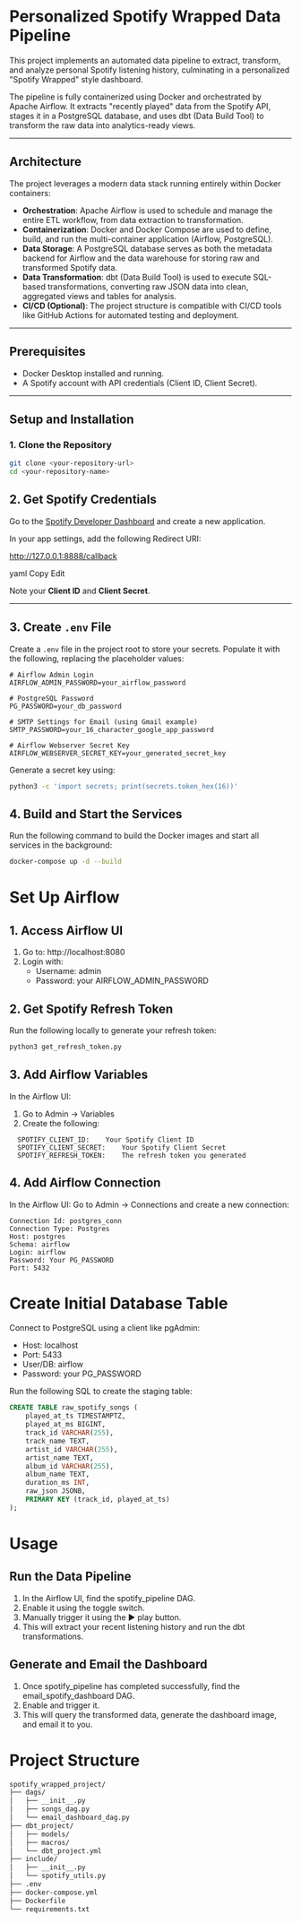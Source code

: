 # Personalized Spotify Wrapped Data Pipeline

This project implements an automated data pipeline to extract, transform, and analyze personal Spotify listening history, culminating in a personalized "Spotify Wrapped" style dashboard.

The pipeline is fully containerized using Docker and orchestrated by Apache Airflow. It extracts "recently played" data from the Spotify API, stages it in a PostgreSQL database, and uses dbt (Data Build Tool) to transform the raw data into analytics-ready views.

---

## Architecture

The project leverages a modern data stack running entirely within Docker containers:

- **Orchestration**: Apache Airflow is used to schedule and manage the entire ETL workflow, from data extraction to transformation.
- **Containerization**: Docker and Docker Compose are used to define, build, and run the multi-container application (Airflow, PostgreSQL).
- **Data Storage**: A PostgreSQL database serves as both the metadata backend for Airflow and the data warehouse for storing raw and transformed Spotify data.
- **Data Transformation**: dbt (Data Build Tool) is used to execute SQL-based transformations, converting raw JSON data into clean, aggregated views and tables for analysis.
- **CI/CD (Optional)**: The project structure is compatible with CI/CD tools like GitHub Actions for automated testing and deployment.

---

## Prerequisites

- Docker Desktop installed and running.
- A Spotify account with API credentials (Client ID, Client Secret).

---

## Setup and Installation

### 1. Clone the Repository

```bash
git clone <your-repository-url>
cd <your-repository-name>
```


## 2. Get Spotify Credentials

Go to the [Spotify Developer Dashboard](https://developer.spotify.com/dashboard/) and create a new application.

In your app settings, add the following Redirect URI:

http://127.0.0.1:8888/callback

yaml
Copy
Edit

Note your **Client ID** and **Client Secret**.

---

## 3. Create `.env` File

Create a `.env` file in the project root to store your secrets. Populate it with the following, replacing the placeholder values:

```env
# Airflow Admin Login
AIRFLOW_ADMIN_PASSWORD=your_airflow_password

# PostgreSQL Password
PG_PASSWORD=your_db_password

# SMTP Settings for Email (using Gmail example)
SMTP_PASSWORD=your_16_character_google_app_password

# Airflow Webserver Secret Key
AIRFLOW_WEBSERVER_SECRET_KEY=your_generated_secret_key
```
Generate a secret key using:
```bash
python3 -c 'import secrets; print(secrets.token_hex(16))'
```

## 4. Build and Start the Services
Run the following command to build the Docker images and start all services in the background:

```bash
docker-compose up -d --build
```

# Set Up Airflow

## 1. Access Airflow UI
1. Go to: http://localhost:8080
2. Login with:
     * Username: admin
     * Password: your AIRFLOW_ADMIN_PASSWORD

## 2. Get Spotify Refresh Token
Run the following locally to generate your refresh token:

```bash
python3 get_refresh_token.py
```
## 3. Add Airflow Variables
In the Airflow UI:
1. Go to Admin → Variables
2. Create the following:
```pgsql
  SPOTIFY_CLIENT_ID:	Your Spotify Client ID
  SPOTIFY_CLIENT_SECRET:	Your Spotify Client Secret
  SPOTIFY_REFRESH_TOKEN:	The refresh token you generated
```
## 4. Add Airflow Connection
In the Airflow UI: Go to Admin → Connections and create a new connection:

```pgsql
Connection Id: postgres_conn  
Connection Type: Postgres  
Host: postgres  
Schema: airflow  
Login: airflow  
Password: Your PG_PASSWORD  
Port: 5432
```

# Create Initial Database Table
Connect to PostgreSQL using a client like pgAdmin:

  * Host: localhost
  * Port: 5433
  * User/DB: airflow
  * Password: your PG_PASSWORD

Run the following SQL to create the staging table:

```sql
CREATE TABLE raw_spotify_songs (
    played_at_ts TIMESTAMPTZ,
    played_at_ms BIGINT,
    track_id VARCHAR(255),
    track_name TEXT,
    artist_id VARCHAR(255),
    artist_name TEXT,
    album_id VARCHAR(255),
    album_name TEXT,
    duration_ms INT,
    raw_json JSONB,
    PRIMARY KEY (track_id, played_at_ts)
);
```
# Usage
## Run the Data Pipeline
1. In the Airflow UI, find the spotify_pipeline DAG.
2. Enable it using the toggle switch.
3. Manually trigger it using the ▶️ play button.
4. This will extract your recent listening history and run the dbt transformations.

## Generate and Email the Dashboard
1. Once spotify_pipeline has completed successfully, find the email_spotify_dashboard DAG.
2. Enable and trigger it.
3. This will query the transformed data, generate the dashboard image, and email it to you.

# Project Structure
```bash
spotify_wrapped_project/
├── dags/
│   ├── __init__.py
│   ├── songs_dag.py
│   └── email_dashboard_dag.py
├── dbt_project/ 
│   ├── models/
│   ├── macros/
│   └── dbt_project.yml
├── include/
│   ├── __init__.py
│   └── spotify_utils.py
├── .env
├── docker-compose.yml
├── Dockerfile
└── requirements.txt
```
